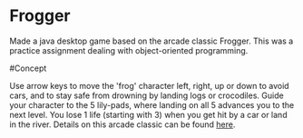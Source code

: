 # Frogger
Made a java desktop game based on the arcade classic Frogger. This was a practice assignment dealing with object-oriented programming.

#Concept

Use arrow keys to move the 'frog' character left, right, up or down to avoid cars, and to stay safe from drowning by landing logs or crocodiles. Guide your character to the 5 lily-pads, where landing on all 5 advances you to the next level. You lose 1 life (starting with 3) when you get hit by a car or land in the river. Details on this arcade classic can be found <a href="http://en.wikipedia.org/wiki/Frogger">here</a>.
